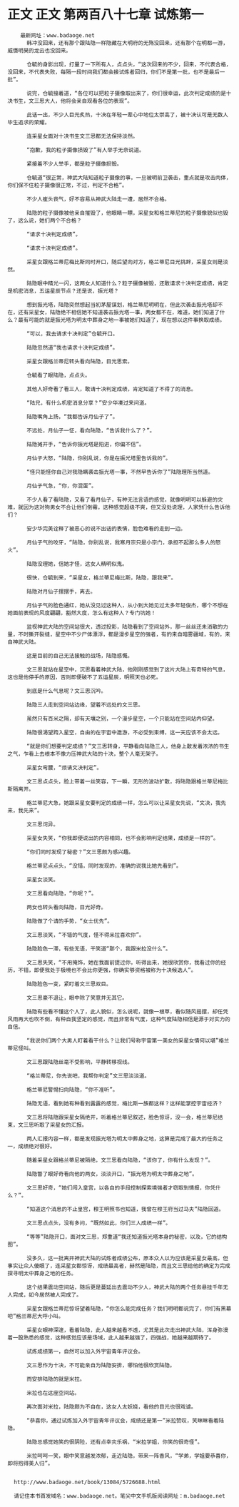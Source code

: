 # 正文 正文 第两百八十七章 试炼第一
        最新网址：www.badaoge.net
          韩冲没回来，还有那个跟陆隐一样隐藏在大明府的无殇没回来，还有那个在明都一游，威慑明昊的龙云也没回来。
      
          仓毓的身影出现，打量了一下所有人，点点头，“这次回来的不少，回来，不代表合格，没回来，不代表失败，每隔一段时间我们都会接试炼者回归，你们不是第一批，也不是最后一批”。
      
          说完，仓毓接着道，“各位可以把粒子摄像取出来了，你们很幸运，此次判定成绩的是十决书生，文三思大人，他将会亲自观看各位的表现”。
      
          此话一出，不少人目光炙热，十决在年轻一辈心中地位太崇高了，被十决认可是无数人毕生追求的荣耀。
      
          连采星女面对十决书生文三思都无法保持淡然。
      
          “抱歉，我的粒子摄像损毁了”有人举手无奈说道。
      
          紧接着不少人举手，都是粒子摄像损毁。
      
          仓毓道“很正常，神武大陆知道粒子摄像的事，一旦被明前卫袭击，重点就是攻击肉体，你们保不住粒子摄像很正常，不过，判定不合格”。
      
          不少人崔头丧气，好不容易从神武大陆走一遭，居然不合格。
      
          陆隐的粒子摄像被他亲自摧毁了，他眼睛一瞟，采星女和格兰蒂尼的粒子摄像貌似也毁了，这么说，她们两个不合格？
      
          “请求十决判定成绩”。
      
          “请求十决判定成绩”。
      
          采星女跟格兰蒂尼梅比斯同时开口，随后望向对方，格兰蒂尼目光挑衅，采星女则是淡然。
      
          陆隐眼中精光一闪，这两女人知道什么？粒子摄像被毁，还敢请求十决判定成绩，肯定是机密消息，五运星辰节点？还是说，振光塔？
      
          想到振光塔，陆隐突然想起当初茅屋谋划，格兰蒂尼明明在，但此次袭击振光塔却不在，还有采星女，陆隐绝不相信她不知道袭击振光塔一事，两女都不在，难道，她们知道了什么？最有可能的就是振光塔为明太中葬身之地一事被她们知道了，现在想以这件事换取成绩。
      
          “可以，我去请求十决判定”仓毓开口。
      
          陆隐忽然道“我也请求十决判定成绩”。
      
          采星女跟格兰蒂尼转头看向陆隐，目光思索。
      
          仓毓看了眼陆隐，点点头。
      
          其他人好奇看了看三人，敢请十决判定成绩，肯定知道了不得了的消息。
      
          “陆兄，有什么机密消息分享？”安少华凑过来问道。
      
          陆隐嘴角上扬，“我都告诉月仙子了”。
      
          不远处，月仙子一怔，看向陆隐，“告诉我什么了？”。
      
          陆隐摊开手，“告诉你振光塔是陷进，你偏不信”。
      
          月仙子大怒，“陆隐，你别乱说，你是在振光塔里告诉我的”。
      
          “怪只能怪你自己对我隐瞒袭击振光塔一事，不然早告诉你了”陆隐理所当然道。
      
          月仙子气急，“你，你混蛋”。
      
          不少人看了看陆隐，又看了看月仙子，有种无法言语的感觉，就像明明可以躲避的灾难，就因为这对狗男女不合让他们倒霉，这种感觉超级不爽，但又没处说理，人家凭什么告诉他们？
      
          安少华完美诠释了被恶心的说不出话的表情，脸色难看的走到一边。
      
          月仙子气的咬牙，“陆隐，你别乱说，我寒月宗只是小宗门，承担不起那么多人的怒火”。
      
          陆隐没理她，信她才怪，这女人精明似鬼。
      
          很快，仓毓到来，“采星女，格兰蒂尼梅比斯，陆隐，跟我来”。
      
          陆隐对月仙子摆摆手，离去。
      
          月仙子气的脸色通红，她从没见过这种人，从小到大她见过太多年轻俊杰，哪个不想在她面前表现的风度翩翩，豁然大度，怎么有这种人？专门坑她！
      
          监视神武大陆的空间站很大，透过投影，陆隐看到了空间站外，那一丝丝还未消散的力量，不时撕开裂缝，星空中不少尸体漂浮，都是漫步星空的强者，有的来自暗雾疆域，有的，来自神武大陆。
      
          这是目前的自己无法接触的战场，陆隐感慨。
      
          文三思就站在星空中，沉思看着神武大陆，他刚刚感觉到了这片大陆上有奇特的气息，这也是他停手的原因，否则即便破不了五运星辰，明照天也必死。
      
          到底是什么气息呢？文三思沉吟。
      
          陆隐三人走到空间站边缘，望着不远处的文三思。
      
          虽然只有百米之隔，却有天壤之别，一个漫步星空，一个只能站在空间站内仰望。
      
          陆隐很渴望跨入星空，自由的在宇宙中遨游，不必受到束缚，这一天应该不会太远。
      
          “就是你们想要判定成绩？”文三思转身，平静看向陆隐三人，他身上散发着浓浓的书生之气，乍看上去根本不像力压神武大陆的十决，整个人毫无架子。
      
          采星女弯腰，“烦请文决判定”。
      
          文三思点点头，脸上带着一丝笑容，下一瞬，无形的波动扩散，将陆隐跟格兰蒂尼梅比斯隔离开。
      
          格兰蒂尼大急，她跟采星女要判定的成绩一样，怎么可以让采星女先说，“文决，我先来，我先来”。
      
          文三思诧异。
      
          采星女失笑，“你我即便说出的内容相同，也不会影响判定结果，成绩是一样的”。
      
          “你们同时发现了秘密？”文三思颇为感兴趣。
      
          格兰蒂尼点点头，“没错，同时发现的，准确的说我比她先看到”。
      
          采星女淡笑。
      
          文三思看向陆隐，“你呢？”。
      
          两女也转头看向陆隐，目光好奇。
      
          陆隐做了个请的手势，“女士优先”。
      
          文三思淡笑，“不错的气度，怪不得米拉喜欢你”。
      
          陆隐脸色一滞，有些无语，干笑道“那个，我跟米拉没什么”。
      
          文三思失笑，“不用掩饰，她在我面前提过你，听得出来，她很欣赏你，我看过你的经历，不错，即便我处于极境也不会比你更强，你确实够资格被称为十决候选人”。
      
          陆隐脸色一变，紧盯着文三思双目。
      
          文三思豪不退让，眼中除了笑意并无其它。
      
          陆隐有些看不懂这个人了，此人貌似，怎么说呢，就像一根草，看似随风摇摆，却任凭风雨再大也吹不倒，有种自我坚定的感觉，而且非常有气度，这种气度陆隐相信是源于对实力的自信。
      
          “我说你们两个大男人盯着看干什么？让我们号称宇宙第一美女的采星女情何以堪”格兰蒂尼怪叫。
      
          文三思跟陆隐丝毫不受影响，平静转移视线。
      
          “格兰蒂尼，你先说吧，我帮你判定”文三思淡淡道。
      
          格兰蒂尼警惕扫向陆隐，“你不准听”。
      
          陆隐无语，看到她有种看到露露的感觉，梅比斯一族都这样？这样能掌控宇宙经济？
      
          文三思将陆隐跟采星女隔绝开，听着格兰蒂尼叙述，脸色惊讶，没一会，格兰蒂尼结束，文三思听取了采星女的汇报。
      
          两人汇报内容一样，都是发现振光塔为明太中葬身之地，这算是完成了最大的任务之一，成绩绝对很好。
      
          随着采星女跟格兰蒂尼被隔绝，文三思看向陆隐，“该你了，你有什么发现？”。
      
          陆隐瞥了眼好奇看向他的两女，淡淡开口，“振光塔为明太中葬身之地”。
      
          文三思好奇，“她们闯入皇宫，以各自的手段控制探索境强者才窃取到情报，你凭什么？”。
      
          “知道这个消息的不止皇宫，穆王明照书也知道，我曾在穆王府当过马夫”陆隐回道。
      
          文三思点点头，没有多问，“既然如此，你们三人成绩一样”。
      
          “等等”陆隐开口，面对文三思，郑重道“我还知道振光塔本身的秘密，以及，它的结构图”。
      
          没多久，这一批离开神武大陆的试炼者成绩公布，原本众人以为应该是采星女最高，但事实让众人傻眼了，连采星女都惊讶，成绩最高者，赫然是陆隐，而且文三思给他的确定为完成探寻明太中葬身之地的任务。
      
          这个结果震动空间站，随后更是蔓延出去震动不少人，神武大陆的两个任务悬挂千年无人完成，如今居然被人完成了。
      
          采星女跟格兰蒂尼惊讶望着陆隐，“你怎么能完成任务？我们明明都说完了，你们有黑幕吧”格兰蒂尼大呼小叫。
      
          采星女眼神深邃，看着陆隐，此人越来越看不透，尤其是此次走出神武大陆，浑身弥漫着一股熟悉的感觉，这种感觉应该是场域，此人越来越强了，四强战，她越来越期待了。
      
          试炼成绩第一，自然可以加入外宇宙青年评议会。
      
          文三思作为十决，不可能亲自为陆隐安排，哪怕他很欣赏陆隐。
      
          而安排陆隐的就是米拉。
      
          米拉也在这座空间站。
      
          再次面对米拉，陆隐颇为不自在，这女人太妖娆，看他的目光也很戏谑。
      
          “恭喜你，通过试炼加入外宇宙青年评议会，成绩还是第一”米拉赞叹，笑眯眯看着陆隐。
      
          陆隐总感觉她笑的很阴险，还有点幸灾乐祸，“米拉学姐，你笑的很奇怪”。
      
          米拉呵呵一笑，眼中笑意越发浓郁，走近陆隐，带来一阵香风，“学弟，学姐要恭喜你，即将抱得美人归”。
      
      
      http://www.badaoge.net/book/13084/5726688.html
      
      请记住本书首发域名：www.badaoge.net。笔尖中文手机版阅读网址：m.badaoge.net